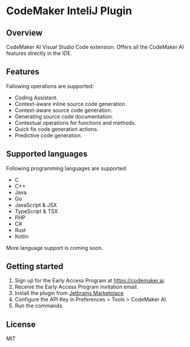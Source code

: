# CodeMaker InteliJ Plugin

## Overview

CodeMaker AI Visual Studio Code extension. Offers all the CodeMaker AI features directly in the IDE.

## Features

Fallowing operations are supported:

* Coding Assistant.
* Context-aware inline source code generation.
* Context-aware source code generation.
* Generating source code documentation.
* Contextual operations for functions and methods.
* Quick fix code generation actions.
* Predictive code generation.

## Supported languages

Following programming languages are supported:

* C
* C++
* Java
* Go
* JavaScript & JSX
* TypeScript & TSX
* PHP
* C#
* Rust
* Kotlin
  
More language support is coming soon.

## Getting started

1. Sign up for the Early Access Program at https://codemaker.ai.
2. Receive the Early Access Program invitation email. 
3. Install the plugin from [Jetbrains Marketplace](https://plugins.jetbrains.com/plugin/21445-codemaker-ai)
4. Configure the API Key in Preferences > Tools > CodeMaker AI.
5. Run the commands.

## License

MIT
